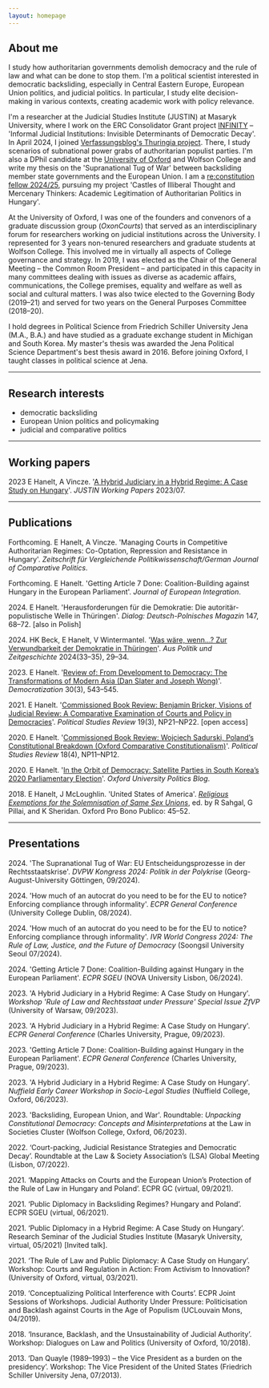 ```yaml
---
layout: homepage
---
```


## About me

I study how authoritarian governments demolish democracy and the rule of law and what can be done to stop them. I'm a political scientist interested in democratic backsliding, especially in Central Eastern Europe, European Union politics, and judicial politics. In particular, I study elite decision-making in various contexts, creating academic work with policy relevance. 

I'm a researcher at the Judicial Studies Institute (JUSTIN) at Masaryk University, where I work on the ERC Consolidator Grant project [INFINITY](https://justin.law.muni.cz/en/projects/infinity-2021-2026) – 'Informal Judicial Institutions: Invisible Determinants of Democratic Decay'. In April 2024, I joined [Verfassungsblog's Thuringia project](https://verfassungsblog.de/thuringen-projekt/). There, I study scenarios of subnational power grabs of authoritarian populist parties. I'm also a DPhil candidate at the [University of Oxford](https://www.law.ox.ac.uk/people/etienne-hanelt) and Wolfson College and write my thesis on the 'Supranational Tug of War' between backsliding member state governments and the European Union. I am a [re:constitution fellow 2024/25](https://www.reconstitution.eu/en/fellows/detail/20242025/etienne-hanelt), pursuing my project 'Castles of Illiberal Thought and Mercenary Thinkers: Academic Legitimation of Authoritarian Politics in Hungary'.

At the University of Oxford, I was one of the founders and convenors of a graduate discussion group  (_OxonCourts_) that served as an interdisciplinary forum for researchers working on judicial institutions across the University. I represented for 3 years non-tenured researchers and graduate students at Wolfson College. This involved me in virtually all aspects of College governance and strategy. In 2019, I was elected as the Chair of the General Meeting – the Common Room President – and participated in this capacity in many committees dealing with issues as diverse as academic affairs, communications, the College premises, equality and welfare as well as social and cultural matters. I was also twice elected to the Governing Body (2019–21) and served for two years on the General Purposes Committee (2018–20).

I hold degrees in Political Science from Friedrich Schiller University Jena (M.A., B.A.) and have studied as a graduate exchange student in Michigan and South Korea. My master's thesis was awarded the Jena Political Science Department's best thesis award in 2016. Before joining Oxford, I taught classes in political science at Jena. 

---

## Research interests

- democratic backsliding 
- European Union politics and policymaking
- judicial and comparative politics


---

## Working papers
2023 E Hanelt, A Vincze. '[A Hybrid Judiciary in a Hybrid Regime: A Case Study on Hungary](https://justin.law.muni.cz/media/3565890/hanelt-vincze_a-hybrid-judiciary-in-a-hybrid-regime-2023.pdf)'. _JUSTIN Working Papers_ 2023/07. 

---

## Publications
Forthcoming. E Hanelt, A Vincze. 'Managing Courts in Competitive Authoritarian Regimes: Co-Optation, Repression and Resistance in Hungary'. _Zeitschrift für Vergleichende Politikwissenschaft/German Journal of Comparative Politics_.

Forthcoming. E Hanelt. 'Getting Article 7 Done: Coalition-Building against Hungary in the European Parliament'. _Journal of European Integration_.

2024\. E Hanelt. 'Herausforderungen für die Demokratie: Die autoritär-populistische Welle in Thüringen'. _Dialog: Deutsch-Polnisches Magazin_ 147, 68–72. [also in Polish]

2024\. HK Beck, E Hanelt, V Wintermantel. '[Was wäre, wenn…? Zur Verwundbarkeit der Demokratie in Thüringen](https://www.bpb.de/shop/zeitschriften/apuz/fokus-ostdeutschland-2024/551117/was-waere-wenn/)'. _Aus Politik und Zeitgeschichte_ 2024(33–35), 29–34.

2023\. E Hanelt. '[Review of: From Development to Democracy: The Transformations of Modern Asia (Dan Slater and Joseph Wong)](https://doi.org/10.1080/13510347.2023.2168262)'. _Democratization_ 30(3), 543–545.

2021\. E Hanelt. '[Commissioned Book Review: Benjamin Bricker, Visions of Judicial Review: A Comparative Examination of Courts and Policy in Democracies](https://doi.org/10.1177/1478929920971971)'. _Political Studies Review_ 19(3), NP21–NP22. [open access]

2020\. E Hanelt. '[Commissioned Book Review: Wojciech Sadurski, Poland’s Constitutional Breakdown (Oxford Comparative Constitutionalism)](https://doi.org/10.1177/1478929920931440)'. _Political Studies Review_ 18(4), NP11–NP12.

2020\. E Hanelt. '[In the Orbit of Democracy: Satellite Parties in South Korea’s 2020 Parliamentary Election](https://blog.politics.ox.ac.uk/in-the-orbit-of-democracy-satellite-parties-in-south-koreas-2020-parliamentary-election/)'. _Oxford University Politics Blog_.

2018\. E Hanelt, J McLoughlin. 'United States of America'. [_Religious Exemptions for the Solemnisation of Same Sex Unions_](https://www.law.ox.ac.uk/sites/files/oxlaw/5._religious_exemptions_for_the_soleminsation_of_same_sex_unions_.pdf), ed. by R Sahgal, G Pillai, and K Sheridan. Oxford Pro Bono Publico: 45–52.


---

## Presentations
2024\. 'The Supranational Tug of War: EU Entscheidungsprozesse in der Rechtsstaatskrise'. _DVPW Kongress 2024: Politik in der Polykrise_ (Georg-August-University Göttingen, 09/2024). 

2024\. 'How much of an autocrat do you need to be for the EU to notice? Enforcing compliance through informality'. _ECPR General Conference_ (University College Dublin, 08/2024).  

2024\. 'How much of an autocrat do you need to be for the EU to notice? Enforcing compliance through informality'. _IVR World Congress 2024: The Rule of Law, Justice, and the Future of Democracy_ (Soongsil University Seoul 07/2024).

2024\. 'Getting Article 7 Done: Coalition-Building against Hungary in the European Parliament'. _ECPR SGEU_ (NOVA University Lisbon, 06/2024). 

2023\. 'A Hybrid Judiciary in a Hybrid Regime: A Case Study on Hungary'. _Workshop 'Rule of Law and Rechtsstaat under Pressure' Special Issue ZfVP_ (University of Warsaw, 09/2023).

2023\. 'A Hybrid Judiciary in a Hybrid Regime: A Case Study on Hungary'. _ECPR General Conference_ (Charles University, Prague, 09/2023).

2023\. 'Getting Article 7 Done: Coalition-Building against Hungary in the European Parliament'. _ECPR General Conference_ (Charles University, Prague, 09/2023).

2023\. 'A Hybrid Judiciary in a Hybrid Regime: A Case Study on Hungary'. _Nuffield Early Career Workshop in Socio-Legal Studies_ (Nuffield College, Oxford, 06/2023).

2023\. 'Backsliding, European Union, and War'. Roundtable: _Unpacking Constitutional Democracy: Concepts and Misinterpretations_ at the Law in Societies Cluster (Wolfson College, Oxford, 06/2023).

2022\. ‘Court-packing, Judicial Resistance Strategies and Democratic Decay’. Roundtable at the Law & Society Association’s (LSA) Global Meeting (Lisbon, 07/2022).

2021\. ‘Mapping Attacks on Courts and the European Union’s Protection of the Rule of Law in Hungary and Poland’. ECPR GC (virtual, 09/2021).

2021\. ‘Public Diplomacy in Backsliding Regimes? Hungary and Poland’. ECPR SGEU (virtual, 06/2021).

2021\. ‘Public Diplomacy in a Hybrid Regime: A Case Study on Hungary’. Research Seminar of the Judicial Studies Institute (Masaryk University, virtual, 05/2021) [Invited talk].

2021\. ‘The Rule of Law and Public Diplomacy: A Case Study on Hungary’. Workshop: Courts and Regulation in Action: From Activism to Innovation? (University of Oxford, virtual, 03/2021).

2019\. ‘Conceptualizing Political Interference with Courts’. ECPR Joint Sessions of Workshops. Judicial Authority Under Pressure: Politicisation and Backlash against Courts in the Age of Populism (UCLouvain Mons, 04/2019).

2018\. ‘Insurance, Backlash, and the Unsustainability of Judicial Authority’. Workshop: Dialogues on Law and Politics (University of Oxford, 10/2018).

2013\. ‘Dan Quayle (1989–1993) – the Vice President as a burden on the presidency’. Workshop: The Vice President of the United States (Friedrich Schiller University Jena, 07/2013).



<!-- 
{% include_relative _includes/publications.md %}

{% include_relative _includes/services.md %}
-->
